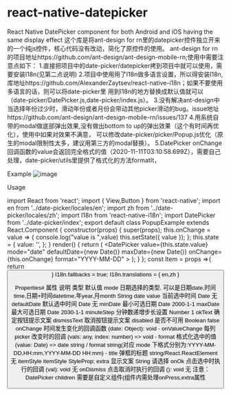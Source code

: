 # react-native-datepicker
React Native DatePicker component for both Android and iOS having the same display effect
这个库是将ant-design for rn里的datepicker控件独立开来的一个纯js控件，核心代码没有改动，简化了原控件的使用。
ant-design for rn的项目地址https://github.com/ant-design/ant-design-mobile-rn;使用中需要注意点如下：
1.直接把项目中的date-picker/datepicker拷到项目中就可以使用，需要安装I18n(见第二点说明)
2.项目中使用用了I18n做多语言设置，所以得安装I18n,库地址https://github.com/AlexanderZaytsev/react-native-i18n；如果不要使用多语言的话，则可以将date-picker里
用到I18n的地方替换成默认值就可以（date-picker/DatePicker.js,date-picker/index.js）。
3.没有解决ant-design中当选择年份过少时，滑动年份或者月份会带动其他picker滑动的bug。issue地址https://github.com/ant-design/ant-design-mobile-rn/issues/137
4.用系统自带的modal做底部弹出效果,没有做出bottom to up的弹出效果（这个有时间再优化），使用中如果对效果不满意，
 可以修改date-picker/picker/Popup.js优化（原生的modal限制性太多，建议用第三方的modal替换）。
5.DatePicker onChange回调函数的value会返回完全格式的值（2020-11-11T03:10:58.699Z），需要自己处理，date-picker/utils里提供了格式化的方法formatIt，

Example
![image](http://github.com/wanglaohushiwo/react-native-datepicker/images/example.gif)

Usage

import React from 'react';
import { View,Button } from 'react-native';
import en from '../date-picker/locales/en';
import zh from '../date-picker/locales/zh';
import I18n from 'react-native-i18n';
import DatePicker from '../date-picker/index';
export default class PopupExample extends React.Component {
    constructor(props) {
        super(props);
        this.onChange = value => {
            console.log("value is ",value)
            this.setState({ value });
        };
        this.state = {
            value: '',
        };
    }
    render() {
        return (
            <DatePicker
                value={this.state.value}
                mode="date"
                defaultDate={new Date()}
                maxDate={new Date()}
                onChange={this.onChange}
                format="YYYY-MM-DD"
            >
                <Item/>
            </DatePicker>
        );
    }
};
const Item = props =>{
    return <Button title={props.extra} onPress={props.onPress}/>
}
I18n.fallbacks = true;
I18n.translations = {
    en,zh
}




Properties#
属性	说明	类型	默认值
mode	日期选择的类型, 可以是日期date,时间time,日期+时间datetime,年year,月month	String	date
value	当前选中时间	Date	无
defaultDate	默认选中时间	Date	无
minDate	最小可选日期	Date	2000-1-1
maxDate	最大可选日期	Date	2030-1-1
minuteStep	分钟数递增步长设置	Number	1
okText 确定按钮提示文案 
dismissText 取消按钮提示文案
disabled	是否不可用	Boolean	false
onChange	时间发生变化的回调函数	(date: Object): void	-
onValueChange	每列 picker 改变时的回调	(vals: any, index: number) => void	-
format	格式化选中的值	(value: Date) => date string / format string(对应 mode 下格式分别为:YYYY-MM-DD,HH:mm,YYYY-MM-DD HH:mm)	-
title	弹框的标题	string/React.ReactElement	无
itemStyle	itemStyle	StyleProp;
extra	显示文案	String	请选择
onOk	点击选中时执行的回调	(val): void	无
onDismiss	点击取消时执行的回调	(): void	无
注意：DatePicker children 需要是自定义组件(组件内需处理onPress,extra属性

